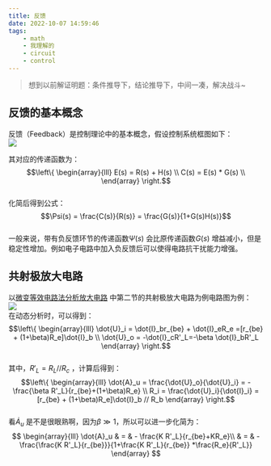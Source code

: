 ```yaml
---
title: 反馈
date: 2022-10-07 14:59:46
tags:
    - math  
    - 我理解的  
    - circuit  
    - control
---
```


> 想到以前解证明题：条件推导下，结论推导下，中间一凑，解决战斗~  

<!-- more -->

## 反馈的基本概念  
反馈（Feedback）是控制理论中的基本概念，假设控制系统框图如下：  
![](feedback_basic.svg)  

其对应的传递函数为：  
$$\left\{ 
    \begin{array}{lll}
        E(s) = R(s) + H(s)   \\  
        C(s) = E(s) * G(s)   \\
    \end{array}    
\right.$$  
化简后得到公式：  
$$\Psi(s) = \frac{C(s)}{R(s)} = \frac{G(s)}{1+G(s)H(s)}$$  
一般来说，带有负反馈环节的传递函数$\Psi(s)$ 会比原传递函数$G(s)$ 增益减小，但是稳定性增加。例如电子电路中加入负反馈后可以使得电路抗干扰能力增强。   

## 共射极放大电路  
以[微变等效电路法分析放大电路](https://www.cnblogs.com/jiangyiming/p/15853903.html) 中第二节的共射极放大电路为例电路图为例：  
![](feedback_circuit.png)  
在动态分析时，可以得到：  
$$\left\{ 
    \begin{array}{lll}
        \dot{U}_i = \dot{I}_br_{be} + \dot{I}_eR_e =[r_{be} + (1+\beta)R_e]\dot{I}_b   \\  
        \dot{U}_o = -\dot{I}_cR'_L=-\beta \dot{I}_bR'_L  
    \end{array}    
\right.$$   
其中，$R'_L = R_L // R_c$ ，计算后得到：  
$$\left\{ 
    \begin{array}{lll}
        \dot{A}_u = \frac{\dot{U}_o}{\dot{U}_i} = - \frac{\beta R'_L}{r_{be}+(1+\beta)R_e}   \\ 
        R_i = \frac{\dot{U}_i}{\dot{I}_i} = [r_{be} + (1+\beta)R_e]\dot{I}_b // R_b 
    \end{array}    
\right.$$  
看$\dot{A}_u$ 是不是很眼熟啊，因为$\beta \gg 1$，所以可以进一步化简为：  
$$
\begin{array}{lll}
    \dot{A}_u & = & - \frac{K R'_L}{r_{be}+KR_e}\\
    & = & - \frac{\frac{K R'_L}{r_{be}}}{1+\frac{K R'_L}{r_{be}} *\frac{R_e}{R'_L}}
\end{array} 
$$